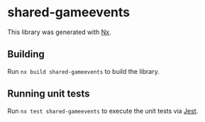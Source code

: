 # shared-gameevents

This library was generated with [Nx](https://nx.dev).

## Building

Run `nx build shared-gameevents` to build the library.

## Running unit tests

Run `nx test shared-gameevents` to execute the unit tests via [Jest](https://jestjs.io).
